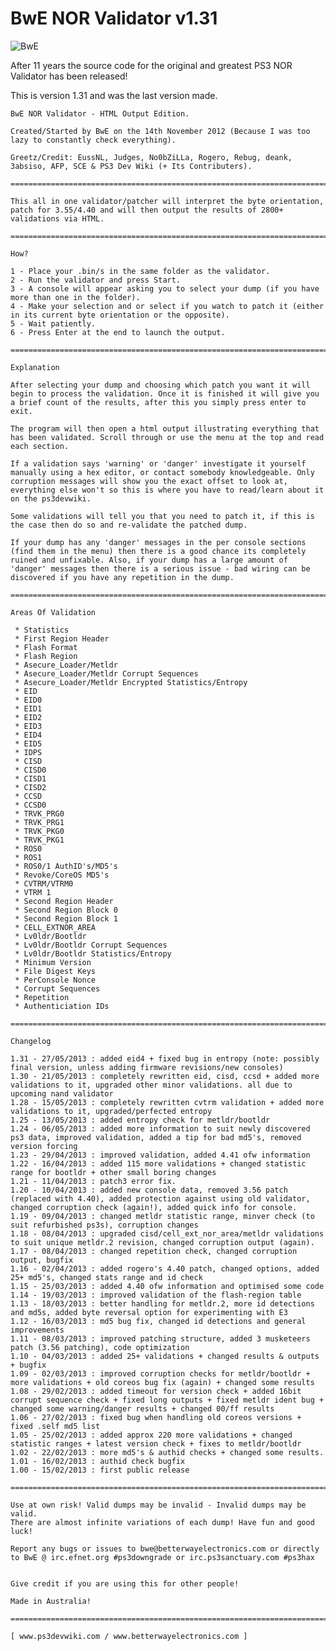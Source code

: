# BwE NOR Validator v1.31
![BwE](https://i.imgur.com/GsR281J.jpeg)

After 11 years the source code for the original and greatest PS3 NOR Validator has been released!

This is version 1.31 and was the last version made.    

    BwE NOR Validator - HTML Output Edition.
    
    Created/Started by BwE on the 14th November 2012 (Because I was too lazy to constantly check everything).
    
    Greetz/Credit: EussNL, Judges, No0bZiLLa, Rogero, Rebug, deank, 3absiso, AFP, SCE & PS3 Dev Wiki (+ Its Contributers).
    
    =====================================================================================================================
    
    This all in one validator/patcher will interpret the byte orientation, patch for 3.55/4.40 and will then output the results of 2800+ validations via HTML.
    
    =====================================================================================================================
    
    How?
    
    1 - Place your .bin/s in the same folder as the validator.
    2 - Run the validator and press Start.
    3 - A console will appear asking you to select your dump (if you have more than one in the folder).
    4 - Make your selection and or select if you watch to patch it (either in its current byte orientation or the opposite).
    5 - Wait patiently.
    6 - Press Enter at the end to launch the output.
    
    =====================================================================================================================
    
    Explanation
    
    After selecting your dump and choosing which patch you want it will begin to process the validation. Once it is finished it will give you a brief count of the results, after this you simply press enter to exit.
    
    The program will then open a html output illustrating everything that has been validated. Scroll through or use the menu at the top and read each section.
    
    If a validation says 'warning' or 'danger' investigate it yourself manually using a hex editor, or contact somebody knowledgeable. Only corruption messages will show you the exact offset to look at, everything else won't so this is where you have to read/learn about it on the ps3devwiki.
    
    Some validations will tell you that you need to patch it, if this is the case then do so and re-validate the patched dump.
    
    If your dump has any 'danger' messages in the per console sections (find them in the menu) then there is a good chance its completely ruined and unfixable. Also, if your dump has a large amount of 'danger' messages then there is a serious issue - bad wiring can be discovered if you have any repetition in the dump. 
    
    =====================================================================================================================
    
    Areas Of Validation
    
     * Statistics
     * First Region Header
     * Flash Format
     * Flash Region
     * Asecure_Loader/Metldr
     * Asecure_Loader/Metldr Corrupt Sequences
     * Asecure_Loader/Metldr Encrypted Statistics/Entropy
     * EID
     * EID0
     * EID1
     * EID2
     * EID3
     * EID4
     * EID5
     * IDPS
     * CISD
     * CISD0
     * CISD1
     * CISD2
     * CCSD
     * CCSD0
     * TRVK_PRG0
     * TRVK_PRG1
     * TRVK_PKG0
     * TRVK_PKG1
     * ROS0
     * ROS1
     * ROS0/1 AuthID's/MD5's
     * Revoke/CoreOS MD5's
     * CVTRM/VTRM0
     * VTRM 1
     * Second Region Header
     * Second Region Block 0
     * Second Region Block 1
     * CELL_EXTNOR_AREA
     * Lv0ldr/Bootldr
     * Lv0ldr/Bootldr Corrupt Sequences
     * Lv0ldr/Bootldr Statistics/Entropy
     * Minimum Version
     * File Digest Keys
     * PerConsole Nonce
     * Corrupt Sequences
     * Repetition
     * Authenticiation IDs
    
    =====================================================================================================================
    
    Changelog
    
    1.31 - 27/05/2013 : added eid4 + fixed bug in entropy (note: possibly final version, unless adding firmware revisions/new consoles)
    1.30 - 21/05/2013 : completely rewritten eid, cisd, ccsd + added more validations to it, upgraded other minor validations. all due to upcoming nand validator
    1.28 - 15/05/2013 : completely rewritten cvtrm validation + added more validations to it, upgraded/perfected entropy 
    1.25 - 13/05/2013 : added entropy check for metldr/bootldr 
    1.24 - 06/05/2013 : added more information to suit newly discovered ps3 data, improved validation, added a tip for bad md5's, removed version forcing
    1.23 - 29/04/2013 : improved validation, added 4.41 ofw information
    1.22 - 16/04/2013 : added 115 more validations + changed statistic range for bootldr + other small boring changes
    1.21 - 11/04/2013 : patch3 error fix.
    1.20 - 10/04/2013 : added new console data, removed 3.56 patch (replaced with 4.40), added protection against using old validator, changed corruption check (again!), added quick info for console.
    1.19 - 09/04/2013 : changed metldr statistic range, minver check (to suit refurbished ps3s), corruption changes
    1.18 - 08/04/2013 : upgraded cisd/cell_ext_nor_area/metldr validations to suit unique metldr.2 revision, changed corruption output (again).
    1.17 - 08/04/2013 : changed repetition check, changed corruption output, bugfix
    1.16 - 02/04/2013 : added rogero's 4.40 patch, changed options, added 25+ md5's, changed stats range and id check
    1.15 - 25/03/2013 : added 4.40 ofw information and optimised some code
    1.14 - 19/03/2013 : improved validation of the flash-region table
    1.13 - 18/03/2013 : better handling for metldr.2, more id detections and md5s, added byte reversal option for experimenting with E3
    1.12 - 16/03/2013 : md5 bug fix, changed id detections and general improvements
    1.11 - 08/03/2013 : improved patching structure, added 3 musketeers patch (3.56 patching), code optimization
    1.10 - 04/03/2013 : added 25+ validations + changed results & outputs + bugfix
    1.09 - 02/03/2013 : improved corruption checks for metldr/bootldr + more validations + old coreos bug fix (again) + changed some results
    1.08 - 29/02/2013 : added timeout for version check + added 16bit corrupt sequence check + fixed long outputs + fixed metldr ident bug + changed some warning/danger results + changed 00/ff results
    1.06 - 27/02/2013 : fixed bug when handling old coreos versions + fixed .self md5 list
    1.05 - 25/02/2013 : added approx 220 more validations + changed statistic ranges + latest version check + fixes to metldr/bootldr
    1.02 - 22/02/2013 : more md5's & authid checks + changed some results.
    1.01 - 16/02/2013 : authid check bugfix
    1.00 - 15/02/2013 : first public release 
    
    =====================================================================================================================
    
    Use at own risk! Valid dumps may be invalid - Invalid dumps may be valid. 
    There are almost infinite variations of each dump! Have fun and good luck! 
    
    Report any bugs or issues to bwe@betterwayelectronics.com or directly to BwE @ irc.efnet.org #ps3downgrade or irc.ps3sanctuary.com #ps3hax
    
    
    Give credit if you are using this for other people!
    
    Made in Australia!
    
    =====================================================================================================================
    
    [ www.ps3devwiki.com / www.betterwayelectronics.com ]

